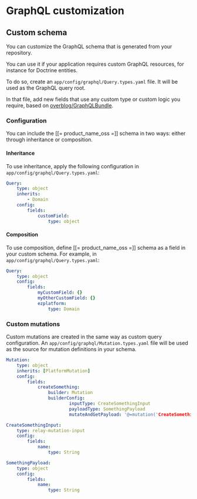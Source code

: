 # GraphQL customization

## Custom schema

You can customize the GraphQL schema that is generated from your repository.

You can use it if your application requires custom GraphQL resources, for instance for Doctrine entities.

To do so, create an `app/config/graphql/Query.types.yaml` file. It will be used as the GraphQL query root.

In that file, add new fields that use any custom type or custom logic you require, based
on [overblog/GraphQLBundle](https://github.com/overblog/GraphQLBundle).

### Configuration

You can include the [[= product_name_oss =]] schema in two ways: either through inheritance or composition.

#### Inheritance

To use inheritance, apply the following configuration in `app/config/graphql/Query.types.yaml`:

``` yaml
Query:
    type: object
    inherits:
        - Domain
    config:
        fields:
            customField:
                type: object
```

#### Composition

To use composition, define [[= product_name_oss =]] schema as a field in your custom schema.
For example, in `app/config/graphql/Query.types.yaml`:

``` yaml
Query:
    type: object
    config:
        fields:
            myCustomField: {}
            myOtherCustomField: {}
            ezplatform:
                type: Domain
```

### Custom mutations

Custom mutations are created in the same way as custom query configuration.
An `app/config/graphql/Mutation.types.yaml` file will be used as the source for mutation definitions in your schema.

``` yaml
Mutation:
    type: object
    inherits: [PlatformMutation]
    config:
        fields:
            createSomething:
                builder: Mutation
                builderConfig:
                        inputType: CreateSomethingInput
                        payloadType: SomethingPayload
                        mutateAndGetPayload: '@=mutation('CreateSomething', [value])'

CreateSomethingInput:
    type: relay-mutation-input
    config:
        fields:
            name:
                type: String

SomethingPayload:
    type: object
    config:
        fields:
            name:
                type: String

```
